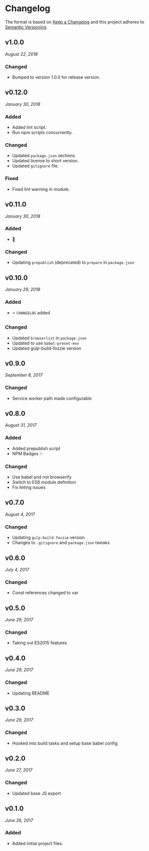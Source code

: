 # Changelog

The format is based on [Keep a Changelog](http://keepachangelog.com/en/1.0.0/)
and this project adheres to [Semantic Versioning](http://semver.org/spec/v2.0.0.html).


v1.0.0
------------------------------
*August 22, 2018*

### Changed
- Bumped to version 1.0.0 for release version.


v0.12.0
------------------------------
*January 30, 2018*

### Added
- Added lint script.
- Run npm scripts concurrently.

### Changed
- Updated `package.json` sections.
- Updated license to short version.
- Updated `gitignore` file.

### Fixed
- Fixed lint warning in module.


v0.11.0
------------------------------
*January 30, 2018*

### Added
- :bear:

### Changed
- Updating `prepublish` (deprecated) to `prepare` in `package.json`


v0.10.0
------------------------------
*January 29, 2018*

### Added
- ⭐ `CHANGELOG` added

### Changed
- Updated `browserlist` in `package.json`
- Updated to use `babel-preset-env`
- Updated gulp-build-fozzie version


v0.9.0
------------------------------
*September 8, 2017*

### Changed
- Service worker path made configurable


v0.8.0
------------------------------
*August 31, 2017*

### Added
- Added prepublish script
- NPM Badges ✨

### Changed
- Use babel and not browserify
- Switch to ES6 module definition
- Fix linting issues


v0.7.0
------------------------------
*August 4, 2017*

### Changed
- Updating `gulp-build-fozzie` version
- Changes to `.gitignore` and `package.json` tweaks


v0.6.0
------------------------------
*July 4, 2017*

### Changed
- Const references changed to var


v0.5.0
------------------------------
*June 29, 2017*

### Changed
- Taking out ES2015 features


v0.4.0
------------------------------
*June 29, 2017*

### Changed
- Updating README


v0.3.0
------------------------------
*June 29, 2017*

### Changed
- Hooked into build tasks and setup base babel config


v0.2.0
------------------------------
*June 27, 2017*

### Changed
- Updated base JS export


v0.1.0
------------------------------
*June 26, 2017*

### Added
- Added initial project files.
